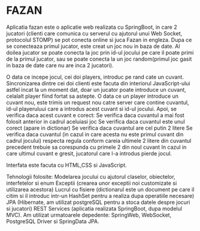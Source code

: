 # FAZAN
Aplicatia fazan este o aplicatie web realizata cu SpringBoot, in care 2 jucatori (clienti care comunica cu serverul cu ajutorul unui Web Socket, protocolul STOMP) se pot conecta online si juca Fazan in engleza.
Dupa ce se conecteaza primul jucator, este creat un joc nou in baza de date. Al doilea jucator se poate conecta la joc prin id-ul jocului pe care il poate primi de la primul jucator, sau se poate conecta la un joc random(primul joc gasit in baza de date care nu are inca 2 jucatori).

O data ce incepe jocul, cei doi players, introduc pe rand cate un cuvant. Sincronizarea dintre cei doi clienti este facuta din interiorul JavaScript-ului astfel incat la un moment dat, doar un jucator poate introduce un cuvant, celalalt player fiind fortat sa astepte. O data ce un player introduce un cuvant nou, este trimis un request nou catre server care contine cuvantul, id-ul playeruluui care a introdus acest cuvant si id-ul jocului. Apoi, se verifica daca acest cuvant e corect: 
    Se verifica daca cuvantul a mai fost folosit anterior in cadrul aceluiasi joc
    Se verifica daca cuvantul este unul corect (apare in dictionar)
    Se verifica daca cuvantul are cel putin 2 litere
    Se verifica daca cuvantul (in cazul in care acesta nu este primul cuvant din cadrul jocului) respecta regula conform careia ultimele 2 litere din cuvantul precedent trebuie sa corespunda cu primele 2 din noul cuvant
     In cazul in care ultimul cuvant e gresit, jucatorul care l-a introdus pierde jocul.

Interfata este facuta cu HTML,CSS si JavaScript.

Tehnologii folosite:
    Modelarea jocului cu ajutorul claselor, obiectelor, interfetelor si enum
    Exceptii (crearea unor exceptii noi customizate si utilizarea acestora)
    Lucrul cu fisiere (dictionarul este un document pe care il citim si il introduc intr-un HashSet pentru a realiza dupa operatiile necesare)
    JPA (Hibernate, am utilizat postgreSQL pentru a stoca datele despre jocuri si jucatori)
    REST Services (aplicatia realizata SpringBoot, dupa modelul MVC). Am utilizat urmatoarele depedente: SpringWeb, WebSocket, PostgreSQL Driver si SpringData JPA.

